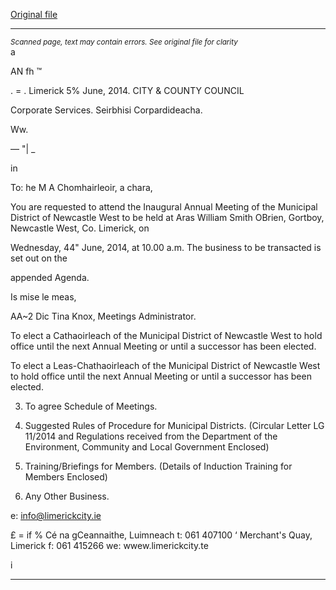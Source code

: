 [Original file](https://www.limerick.ie/sites/default/files/media/documents/2017-08/municipal_district_ncw_-_meeting_11-06-14_0.pdf)

---
*<small>Scanned page, text may contain errors. See original file for clarity</small>*  
a

AN fh ™

. = .
Limerick
5% June, 2014. CITY & COUNTY
COUNCIL

Corporate Services.
Seirbhisi Corpardideacha.

Ww.

—
"|
_

in

To: he M
A Chomhairleoir, a chara,

You are requested to attend the Inaugural Annual Meeting of the Municipal District of Newcastle
West to be held at Aras William Smith OBrien, Gortboy, Newcastle West, Co. Limerick, on

Wednesday, 44" June, 2014, at 10.00 a.m. The business to be transacted is set out on the

appended Agenda.

Is mise le meas,

AA~2 Dic
Tina Knox,
Meetings Administrator.

To elect a Cathaoirleach of the Municipal District of Newcastle West to hold office until
the next Annual Meeting or until a successor has been elected.

To elect a Leas-Chathaoirleach of the Municipal District of Newcastle West to hold office
until the next Annual Meeting or until a successor has been elected.

3. To agree Schedule of Meetings.

4. Suggested Rules of Procedure for Municipal Districts.
(Circular Letter LG 11/2014 and Regulations received from the Department of the
Environment, Community and Local Government Enclosed)

5. Training/Briefings for Members.
(Details of Induction Training for Members Enclosed)

6. Any Other Business.

e: info@limerickcity.ie

£ =
if % Cé na gCeannaithe, Luimneach t: 061 407100
‘ Merchant's Quay, Limerick f: 061 415266 we: wwew.limerickcity.te

i


---
